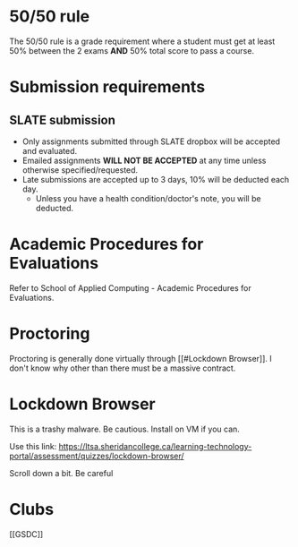 # 50/50 rule
The 50/50 rule is a grade requirement where a student must get at least 50% between the 2 exams **AND** 50% total score to pass a course.
# Submission requirements
## SLATE submission
- Only assignments submitted through SLATE dropbox will be accepted and evaluated.
- Emailed assignments **WILL NOT BE ACCEPTED** at any time unless otherwise specified/requested.
- Late submissions are accepted up to 3 days, 10% will be deducted each day.
	- Unless you have a health condition/doctor's note, you will be deducted.
# Academic Procedures for Evaluations
Refer to School of Applied Computing - Academic Procedures for Evaluations.
# Proctoring
Proctoring is generally done virtually through [[#Lockdown Browser]]. I don't know why other than there must be a massive contract.
# Lockdown Browser
This is a trashy malware. Be cautious. Install on VM if you can.

Use this link: https://ltsa.sheridancollege.ca/learning-technology-portal/assessment/quizzes/lockdown-browser/

Scroll down a bit. Be careful
# Clubs
[[GSDC]]
